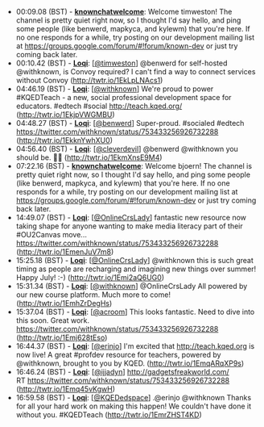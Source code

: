* <a id="00:09.08">00:09.08 (BST)</a> - __[knownchatwelcome](https://github.com/knownchatwelcome)__: Welcome timweston!  The channel is pretty quiet right now, so I thought I'd say hello, and ping some people (like benwerd, mapkyca, and kylewm) that you're here.  If no one responds for a while, try posting on our development mailing list at https://groups.google.com/forum/#!forum/known-dev or just try coming back later.
* <a id="00:10.42">00:10.42 (BST)</a> - __[Loqi](https://github.com/Loqi)__: [<a href="https://twitter.com/timweston">@timweston</a>] @benwerd for self-hosted @withknown, is Convoy required? I can't find a way to connect services without Convoy (http://twtr.io/1EkLpLNAcs1)
* <a id="04:46.19">04:46.19 (BST)</a> - __[Loqi](https://github.com/Loqi)__: [<a href="https://twitter.com/withknown">@withknown</a>] We're proud to power #KQEDTeach - a new, social professional development space for educators. #edtech #social http://teach.kqed.org/ (http://twtr.io/1EkjpVWGMBU)
* <a id="04:48.27">04:48.27 (BST)</a> - __[Loqi](https://github.com/Loqi)__: [<a href="https://twitter.com/benwerd">@benwerd</a>] Super-proud. #socialed #edtech https://twitter.com/withknown/status/753433256926732288 (http://twtr.io/1EkknYwhXU0)
* <a id="04:56.40">04:56.40 (BST)</a> - __[Loqi](https://github.com/Loqi)__: [<a href="https://twitter.com/cleverdevil">@cleverdevil</a>] @benwerd @withknown you should be. 👏🏻 (http://twtr.io/1EkmXnsE9M4)
* <a id="07:22.16">07:22.16 (BST)</a> - __[knownchatwelcome](https://github.com/knownchatwelcome)__: Welcome bjoern!  The channel is pretty quiet right now, so I thought I'd say hello, and ping some people (like benwerd, mapkyca, and kylewm) that you're here.  If no one responds for a while, try posting on our development mailing list at https://groups.google.com/forum/#!forum/known-dev or just try coming back later.
* <a id="14:49.07">14:49.07 (BST)</a> - __[Loqi](https://github.com/Loqi)__: [<a href="https://twitter.com/OnlineCrsLady">@OnlineCrsLady</a>] fantastic new resource now taking shape for anyone wanting to make media literacy part of their #OU2Canvas move... https://twitter.com/withknown/status/753433256926732288 (http://twtr.io/1EmenJuV7m8)
* <a id="15:25.18">15:25.18 (BST)</a> - __[Loqi](https://github.com/Loqi)__: [<a href="https://twitter.com/OnlineCrsLady">@OnlineCrsLady</a>] @withknown this is such great timing as people are recharging and imagining new things over summer! Happy July! :-) (http://twtr.io/1Emi2aQ6UG0)
* <a id="15:31.34">15:31.34 (BST)</a> - __[Loqi](https://github.com/Loqi)__: [<a href="https://twitter.com/withknown">@withknown</a>] @OnlineCrsLady All powered by our new course platform. Much more to come! (http://twtr.io/1EmhZrDegHs)
* <a id="15:37.04">15:37.04 (BST)</a> - __[Loqi](https://github.com/Loqi)__: [<a href="https://twitter.com/acroom">@acroom</a>] This looks fantastic. Need to dive into this soon. Great work. https://twitter.com/withknown/status/753433256926732288 (http://twtr.io/1Emj628tEso)
* <a id="16:44.37">16:44.37 (BST)</a> - __[Loqi](https://github.com/Loqi)__: [<a href="https://twitter.com/erinjo">@erinjo</a>] I'm excited that http://teach.kqed.org is now live! A great #profdev resource for teachers, powered by @withknown, brought to you by KQED. (http://twtr.io/1EmqARqXP9s)
* <a id="16:46.24">16:46.24 (BST)</a> - __[Loqi](https://github.com/Loqi)__: [<a href="https://twitter.com/ijjadyn">@ijjadyn</a>] http://gadgetsfreakworld.com/ RT https://twitter.com/withknown/status/753433256926732288 (http://twtr.io/1Emq45vKgwH)
* <a id="16:59.58">16:59.58 (BST)</a> - __[Loqi](https://github.com/Loqi)__: [<a href="https://twitter.com/KQEDedspace">@KQEDedspace</a>] .@erinjo @withknown Thanks for all your hard work on making this happen! We couldn't have done it without you. #KQEDTeach (http://twtr.io/1EmrZHST4KD)
